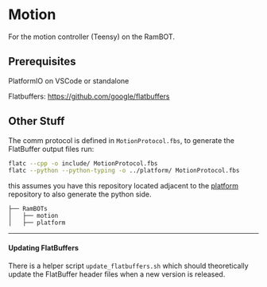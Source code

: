 # Motion

For the motion controller (Teensy) on the RamBOT.

## Prerequisites

PlatformIO on VSCode or standalone

Flatbuffers: https://github.com/google/flatbuffers

## Other Stuff

The comm protocol is defined in `MotionProtocol.fbs`, to generate the FlatBuffer output files run:

```bash
flatc --cpp -o include/ MotionProtocol.fbs
flatc --python --python-typing -o ../platform/ MotionProtocol.fbs
```

this assumes you have this repository located adjacent to the [platform](https://github.com/RAMBotsCSU/platform) repository to also generate the python side.

```
├── RamBOTs
│   ├── motion
│   ├── platform
```

---

#### Updating FlatBuffers

There is a helper script `update_flatbuffers.sh` which should theoretically update the FlatBuffer header files when a new version is released.
